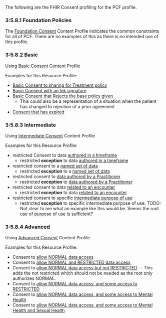 The following are the FHIR Consent profiling for the PCF profile.

### 3:5.8.1 Foundation Policies

The [Foundation Consent](StructureDefinition-IHE.PCF.consentBasic.html) Content Profile indicates the common constraints for all of PCF. There are no examples of this as there is no intended use of this profile.

<a name="basic"> </a>

### 3:5.8.2 Basic

Using [Basic Consent](StructureDefinition-IHE.PCF.consentBasic.html) Content Profile

Examples for this Resource Profile:

- [Basic Consent to sharing for Treatment policy](Consent-ex-consent-basic-treat.html)
- [Basic Consent with an Ink signature](Consent-ex-consent-basic-ink.html)
- [Basic Consent that Rejects the base policy given](Consent-ex-consent-basic-reject.html)
  - This could also be a representation of a situation when the patient has changed to rejection of a prior agreement
- [Consent that has expired](Consent-ex-consent-expired-treat.html)


<a name="intermediate"> </a>

### 3:5.8.3 Intermediate

Using [Intermediate Consent](StructureDefinition-IHE.PCF.consentIntermediate.html) Content Profile

Examples for this Resource Profile:

- restricted Consent to data [authored in a timeframe](Consent-ex-consent-intermediate-timeframe.html)
  - restricted **exception** to data [authored in a timeframe](Consent-ex-consent-intermediate-not-timeframe.html)
- restricted consent to a [named set of data](Consent-ex-consent-intermediate-data.html)
  - restricted **exception** to a [named set of data](Consent-ex-consent-intermediate-not-data.html)
- restricted consent to [data authored by a Practitioner](Consent-ex-consent-intermediate-authoredby.html)
  - restricted **exception** to [data authored by a Practitioner](Consent-ex-consent-intermediate-not-authoredby.html)
- restricted consent to data [related to an encounter](Consent-ex-consent-intermediate-encounter.html)
  - restricted **exception** to data [related to an encounter](Consent-ex-consent-intermediate-not-encounter.html)
- restricted consent to specific [intermediate purpose of use](Consent-ex-consent-intermediate-purpose.html)
  - restricted **exception** to specific intermediate purpose of use. TODO: Not clear to me what an example like this would be. Seems the root use of purpose of use is sufficient?

<a name="advanced"> </a>

### 3:5.8.4 Advanced

Using [Advanced Consent](StructureDefinition-IHE.PCF.consentAdvanced.html) Content Profile

Examples for this Resource Profile:

- Consent to [allow NORMAL data access](Consent-ex-consent-advanced-normal.html)
- Consent to [allow NORMAL and RESTRICTED data access](Consent-ex-consent-advanced-normal-restricted.html)
- Consent to [allow NORMAL data access but not RESTRICTED](Consent-ex-consent-advanced-normal-not-restricted.html) -- This adds the not restricted which should not be needed as the root only authorizes NORMAL.
- Consent to [allow NORMAL data access, and some access to RESTRICTED](Consent-ex-consent-advanced-normal-focused-restricted.html)
- Consent to [allow NORMAL data access, and some access to Mental Health](Consent-ex-consent-advanced-normal-focused-psy.html)
- Consent to [allow NORMAL data access, and some access to Mental Health and Sexual Health](Consent-ex-consent-advanced-normal-focused-psy-or-sex.html)
